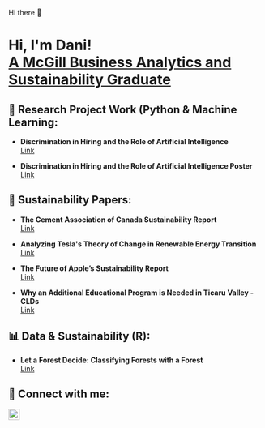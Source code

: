 Hi there 👋

<h1>Hi, I'm Dani!<br> 
  <a href="https://github.com/danigomez365">A McGill Business Analytics and Sustainability Graduate</a>
</h1>

<h2> 🔬 Research Project Work (Python & Machine Learning:</h2>

- <b>Discrimination in Hiring and the Role of Artificial Intelligence</b><br> <a href="https://drive.google.com/file/d/1ko40ogCnsZk7FeE2Bp41sR51Vlb0JZiZ/view?usp=sharing">Link</a>

- <b>Discrimination in Hiring and the Role of Artificial Intelligence Poster</b><br><a href="https://drive.google.com/file/d/1t3ynLII1TcFi9VmpcQ87c1A8oW4Ph0j6/view?usp=drive_link">Link</a>

<h2> 🌱 Sustainability Papers:</h2>

- <b>The Cement Association of Canada Sustainability Report</b><br>
  <a href="https://drive.google.com/file/d/1gt7cYYppHs4cTo4IeOgoKbVjtedJ3zGE/view?usp=drive_link">Link</a>

- <b>Analyzing Tesla's Theory of Change in Renewable Energy Transition</b><br>
  <a href="https://drive.google.com/file/d/1mUYXfyN-3t9UlPc70cAeT-CjtpFCKzm8/view?usp=drive_link">Link</a>

- <b>The Future of Apple’s Sustainability Report</b><br>
  <a href="https://drive.google.com/file/d/1nn4t20XmZec04GkW5uAnoPHdAHJmZU6U/view?usp=drive_link">Link</a>

- <b>Why an Additional Educational Program is Needed in Ticaru Valley - CLDs</b><br>
  <a href="https://drive.google.com/file/d/1hV4_lTvd-C-stopIpVUY3l6SQyYWnnLp/view?usp=drive_link">Link</a>

<h2> 📊 Data & Sustainability (R):</h2>

- <b>Let a Forest Decide: Classifying Forests with a Forest</b><br>
  <a href="https://drive.google.com/file/d/1IDl9AczP9ra6SFgftcUzIv4TvPUUYAJk/view?usp=sharing">Link</a>

<h2> 🤳 Connect with me:</h2>


[<img align="left" alt="JoshMadakor | LinkedIn" width="22px" src="https://cdn.jsdelivr.net/npm/simple-icons@v3/icons/linkedin.svg" />][linkedin]

[linkedin]: https://www.linkedin.com/in/danielag0mez/


